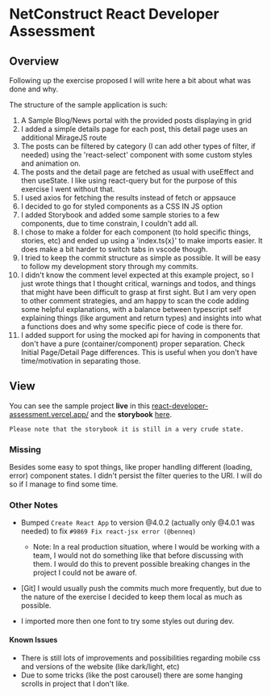 # NetConstruct React Developer Assessment

## Overview

Following up the exercise proposed I will write here a bit about what was done and why.

The structure of the sample application is such:

1. A Sample Blog/News portal with the provided posts displaying in grid
2. I added a simple details page for each post, this detail page uses an additional MirageJS route
3. The posts can be filtered by category (I can add other types of filter, if needed) using the 'react-select' component with some custom styles and animation on.
4. The posts and the detail page are fetched as usual with useEffect and then useState. I like using react-query but for the purpose of this exercise I went without that.
5. I used axios for fetching the results instead of fetch or appsauce
6. I decided to go for styled components as a CSS IN JS option
7. I added Storybook and added some sample stories to a few components, due to time constrain, I couldn't add all.
8. I chose to make a folder for each component (to hold specific things, stories, etc) and ended up using a 'index.ts{x}' to make imports easier. It does make a bit harder to switch tabs in vscode though.  
9. I tried to keep the commit structure as simple as possible. It will be easy to follow my development story through my commits.
10. I didn't know the comment level expected at this example project, so I just wrote things that I thought critical, warnings and todos, and things that might have been difficult to grasp at first sight. But I am very open to other comment strategies, and am happy to scan the code adding some helpful explanations, with a balance between typescript self explaining things (like argument and return types) and insights into what a functions does and why some specific piece of code is there for.
11. I added support for using the mocked api for having in components that don't have a pure (container/component) proper separation. Check Initial Page/Detail Page differences. This is useful when you don't have time/motivation in separating those.
## View

You can see the sample project **live** in this [react-developer-assessment.vercel.app/](https://react-developer-assessment.vercel.app/) and the **storybook** [here](https://react-developer-assessment-storybook.vercel.app/).

`Please note that the storybook it is still in a very crude state.`
### Missing

Besides some easy to spot things, like proper handling different (loading, error) component states. I didn't persist the filter queries to the URI. I will do so if I manage to find some time.


### Other Notes

* Bumped `Create React App` to version @4.0.2 (actually only @4.0.1 was needed) to fix `#9869 Fix react-jsx error (@benneq)`
    * Note: In a real production situation, where I would be working with a team,  I would not do something like that before discussing with them. I would do this to prevent possible breaking changes in the project I could not be aware of.

* [Git] I would usually push the commits much more frequently, but due to the nature of the exercise I decided to keep them local as much as possible.

* I imported more then one font to try some styles out during dev.

#### Known Issues

* There is still lots of improvements and possibilities regarding mobile css and versions of the website (like dark/light, etc)
* Due to some tricks (like the post carousel) there are some hanging scrolls in project that I don't like.